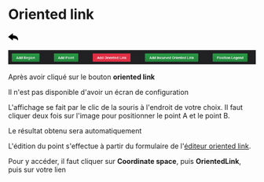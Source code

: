 # Oriented link
[![](../../screenshots/other/Go-back.png)](README.md)

![menu](../../screenshots/panel/oriented-link.jpg)

Après avoir cliqué sur le bouton **oriented link**



Il n'est pas disponible d'avoir un écran de configuration

L'affichage se fait par le clic de la souris à l'endroit de votre choix. Il faut cliquer deux fois sur l'image pour positionner le point A et le point B.



Le résultat obtenu sera automatiquement

L'édition du point s'effectue à partir du formulaire de l'[éditeur oriented link](../editor/coordinates-space-link.md).

Pour y accéder, il faut cliquer sur **Coordinate space**, puis **OrientedLink**, puis sur votre lien
